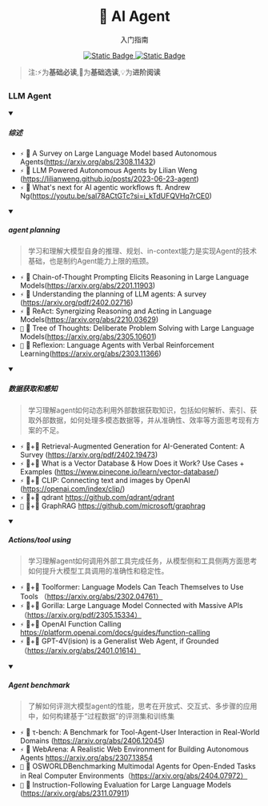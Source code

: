 <p align="center">
    <h1 align="center">🤖 AI Agent</h1>
    <p align="center">入门指南</p>
    <p align="center">
        <a href="https://github.com/PKU-DAIR">
            <img alt="Static Badge" src="https://img.shields.io/badge/%C2%A9-PKU--DAIR-%230e529d?labelColor=%23003985">
        </a>
        <a href="https://github.com/PKU-DAIR">
            <img alt="Static Badge" src="https://img.shields.io/badge/PKU--DAIR-black?logo=github">
        </a>
    </p>
</p>

> 注:⚡为**基础必读**,💎为**基础选读**,💡为**进阶阅读**

### LLM Agent

<details open>
<summary>

##### 综述

</summary>

- `⚡` 📄 A Survey on Large Language Model based Autonomous Agents(https://arxiv.org/abs/2308.11432)
- `⚡` 📄 LLM Powered Autonomous Agents by Lilian Weng (https://lilianweng.github.io/posts/2023-06-23-agent)
- `⚡` 📄 What's next for AI agentic workflows ft. Andrew Ng(https://youtu.be/sal78ACtGTc?si=i_kTdUFQVHq7rCE0)

</details>

<details open>
<summary>

##### agent planning

</summary>

> 学习和理解大模型自身的推理、规划、in-context能力是实现Agent的技术基础，也是制约Agent能力上限的瓶颈。

- `⚡` 📄 Chain-of-Thought Prompting Elicits Reasoning in Large Language Models(https://arxiv.org/abs/2201.11903)
- `⚡` 📄 Understanding the planning of LLM agents: A survey (https://arxiv.org/pdf/2402.02716)
- `⚡` 📄 ReAct: Synergizing Reasoning and Acting in Language Models(https://arxiv.org/abs/2210.03629)
- `💎` 📄 Tree of Thoughts: Deliberate Problem Solving with Large Language Models(https://arxiv.org/abs/2305.10601)
- `💎` 📄 Reflexion: Language Agents with Verbal Reinforcement Learning(https://arxiv.org/abs/2303.11366)

</details>

<details open>
<summary>

##### 数据获取和感知

</summary>

> 学习理解agent如何动态利用外部数据获取知识，包括如何解析、索引、获取外部数据，如何处理多模态数据等，并从准确性、效率等方面思考现有方案的不足。

- `⚡` 📄+💭 Retrieval-Augmented Generation for AI-Generated Content: A Survey (https://arxiv.org/pdf/2402.19473)
- `⚡` 📄+💭 What is a Vector Database & How Does it Work? Use Cases + Examples (https://www.pinecone.io/learn/vector-database/)
- `⚡` 📄+💭 CLIP: Connecting text and images by OpenAI (https://openai.com/index/clip/)
- `⚡` 📄+💭 qdrant https://github.com/qdrant/qdrant
- `💎` 📄+💭 GraphRAG https://github.com/microsoft/graphrag

</details>

<details open>
<summary>

##### Actions/tool using

</summary>

> 学习理解agent如何调用外部工具完成任务，从模型侧和工具侧两方面思考如何提升大模型工具调用的准确性和稳定性。

- `⚡` 📄+💭 Toolformer: Language Models Can Teach Themselves to Use Tools （https://arxiv.org/abs/2302.04761）
- `⚡` 📄+💭 Gorilla: Large Language Model Connected with Massive APIs（https://arxiv.org/pdf/2305.15334）
- `⚡` 📄+💭 OpenAI Function Calling https://platform.openai.com/docs/guides/function-calling
- `⚡` 📄+💭 GPT-4V(ision) is a Generalist Web Agent, if Grounded （https://arxiv.org/abs/2401.01614）

</details>

<details open>
<summary>

##### Agent benchmark

</summary>

> 了解如何评测大模型agent的性能，思考在开放式、交互式、多步骤的应用中，如何构建基于“过程数据”的评测集和训练集

- `⚡` 📄 τ-bench: A Benchmark for Tool-Agent-User Interaction in Real-World Domains (https://arxiv.org/abs/2406.12045)
- `⚡` 📄 WebArena: A Realistic Web Environment for Building Autonomous Agents https://arxiv.org/abs/2307.13854
- `💎` 📄 OSWORLDBenchmarking Multimodal Agents for Open-Ended Tasks in Real Computer Environments（https://arxiv.org/abs/2404.07972）
- `💎` 📄 Instruction-Following Evaluation for Large Language Models (https://arxiv.org/abs/2311.07911)

</details>

